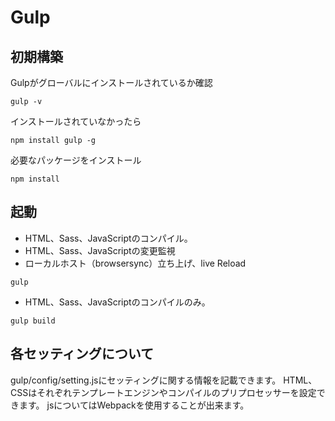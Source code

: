 # Gulp

## 初期構築
Gulpがグローバルにインストールされているか確認
```
gulp -v
```
インストールされていなかったら
```
npm install gulp -g
```
必要なパッケージをインストール
```
npm install
```

## 起動
- HTML、Sass、JavaScriptのコンパイル。
- HTML、Sass、JavaScriptの変更監視
- ローカルホスト（browsersync）立ち上げ、live Reload
```
gulp
```

- HTML、Sass、JavaScriptのコンパイルのみ。
```
gulp build
```

## 各セッティングについて
gulp/config/setting.jsにセッティングに関する情報を記載できます。
HTML、CSSはそれぞれテンプレートエンジンやコンパイルのプリプロセッサーを設定できます。
jsについてはWebpackを使用することが出来ます。